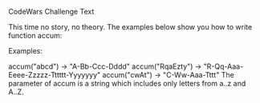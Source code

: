 CodeWars Challenge Text

This time no story, no theory. The examples below show you how to write function accum:

Examples:

accum("abcd") -> "A-Bb-Ccc-Dddd"
accum("RqaEzty") -> "R-Qq-Aaa-Eeee-Zzzzz-Tttttt-Yyyyyyy"
accum("cwAt") -> "C-Ww-Aaa-Tttt"
The parameter of accum is a string which includes only letters from a..z and A..Z.